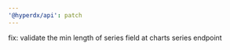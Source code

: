 ```yaml
---
'@hyperdx/api': patch
---
```


fix: validate the min length of series field at charts series endpoint
